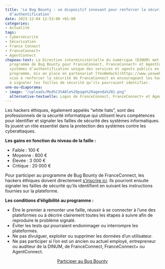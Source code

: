 ```yaml
---
title: 'Le Bug Bounty : un dispositif innovant pour renforcer la sécurité des applications
  d’authentification'
date: 2023-12-04 12:53:00 +01:00
categories:
- Actualité
tags:
- Cybersécurité
- Sécurisation
- France Connect
- FranceConnect+
- AgentConnect
chapeau-text: La Direction interministérielle du numérique (DINUM) met à jour son
  programme de Bug Bounty pour FranceConnect, FranceConnect+ et AgentConnect, les
  systèmes d’authentification unique des services et agents publics en France. Ce
  programme, mis en place en partenariat [YesWeHack](https://www.yeswehack.com/fr),
  vise à renforcer la sécurité de FranceConnect en encourageant les hackers éthiques
  à signaler les failles de sécurité qu’ils pourraient identifier.
une-ou-diaporama:
- image: "/uploads/Mod%C3%A8le%20page%20agenda%201.png"
  alternative-textuelle: Logos de FranceConnect, FranceConnect+ et AgentConnect
---
```


Les hackers éthiques, également appelés “white hats”, sont des professionnels de la sécurité informatique qui utilisent leurs compétences pour identifier et signaler les failles de sécurité des systèmes informatiques. Ils jouent un rôle essentiel dans la protection des systèmes contre les cyberattaques.

**Les gains en fonction du niveau de la faille :**
* Faible : 100 €
* Moyenne : 800 €
* Élevée : 3 000 €
* Critique : 20 000 €

Pour participer au programme de Bug Bounty de FranceConnect, les hackers éthiques doivent directement [s’inscrire ici](https://yeswehack.com/programs/franceconnect-agentconnect-public). Ils pourront ensuite signaler les failles de sécurité qu’ils identifient en suivant les instructions fournies sur la plateforme.

**Les conditions d’éligibilité au programme :**
* Être le premier à remonter une faille, réussir à se connecter à l’une des plateformes ou à décrire clairement toutes les étapes à suivre afin de reproduire le problème signalé.
* Éviter les tests qui pourraient endommager ou interrompre les plateformes.
* Ne pas divulguer, exploiter ou supprimer les données d’un utilisateur.
* Ne pas participer si l’on est un ancien ou actuel employé, entrepreneur ou auditeur de la DINUM, de FranceConnect, FranceConnect+ ou AgentConnect.

<p align="center"><a href="https://yeswehack.com/programs/franceconnect-agentconnect-public" class="button">Participer au Bug Bounty</a></p>